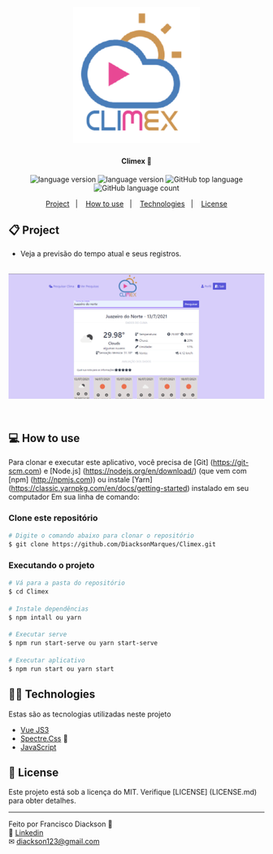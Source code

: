 <h1 align="center">
    <img alt="Climex" title="#Climex" src="src/assets/logo.png" width="250px" />
</h1>

<h4 align="center">
	Climex 🎇
</h4>
<p align="center">

  <img alt="language version" src="https://img.shields.io/badge/Node-v_12.18.1-339933?logo=node.js">

  <img alt="language version" src="https://img.shields.io/static/v1?label=Yarn&message=1.0.1&color=blue">

  <img alt="GitHub top language" src="https://img.shields.io/static/v1?label=languages&message=JavaScript&color=red">

  <img alt="GitHub language count" src="https://img.shields.io/static/v1?label=biblioteca&message=VueJS3&color=yellow">
</p>

<p align="center">
  <a href="#-project">Project</a>&nbsp;&nbsp;&nbsp;|&nbsp;&nbsp;&nbsp;
  <a href="#-how-to-use">How to use</a>&nbsp;&nbsp;&nbsp;|&nbsp;&nbsp;&nbsp;
  <a href="#-technologies">Technologies</a>&nbsp;&nbsp;&nbsp;|&nbsp;&nbsp;&nbsp;
  <a href="#-license">License</a>
</p>

## 📋 Project

- Veja a previsão do tempo atual e seus registros.
  <br><br>

<p align="center">
  <img alt="App home" src="src/assets/sisttem.PNG"/>
</p>

<br>

## 💻 How to use

Para clonar e executar este aplicativo, você precisa de [Git] (https://git-scm.com) e [Node.js] (https://nodejs.org/en/download/) (que vem com [npm] (http://npmjs.com)) ou instale [Yarn] (https://classic.yarnpkg.com/en/docs/getting-started) instalado em seu computador Em sua linha de comando:

### Clone este repositório

```bash
# Digite o comando abaixo para clonar o repositório
$ git clone https://github.com/DiacksonMarques/Climex.git
```

### Executando o projeto

```bash
# Vá para a pasta do repositório
$ cd Climex

# Instale dependências
$ npm intall ou yarn

# Executar serve
$ npm run start-serve ou yarn start-serve

# Executar aplicativo
$ npm run start ou yarn start
```

## 👨‍💻 Technologies

Estas são as tecnologias utilizadas neste projeto

- [Vue JS3](https://v3.vuejs.org/guide/introduction.html)
- [Spectre.Css](https://picturepan2.github.io/spectre/getting-started.html) 💅
- [JavaScript](https://www.typescriptlang.org/)

## 📝 License

Este projeto está sob a licença do MIT. Verifique [LICENSE] (LICENSE.md) para obter detalhes.

---

Feito por Francisco Diackson 👋 <br>
🔗 [Linkedin](https://www.linkedin.com/in/diackson-marques/) <br>
✉ [diackson123@gmail.com](mailto:diackson123@gmail.com) &nbsp; <br>
